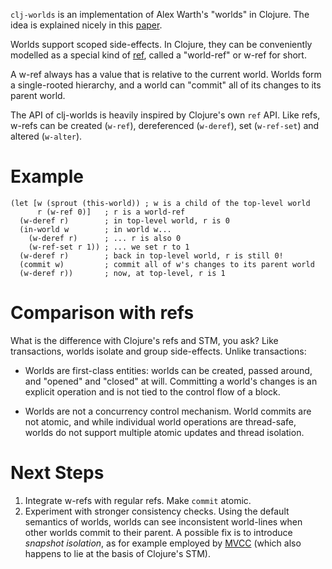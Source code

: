 `clj-worlds` is an implementation of Alex Warth's "worlds" in Clojure.
The idea is explained nicely in this [paper](http://www.vpri.org/pdf/tr2011001_final_worlds.pdf).

Worlds support scoped side-effects.
In Clojure, they can be conveniently modelled as a special kind of [ref](http://clojure.org/refs), called a "world-ref" or w-ref for short.

A w-ref always has a value that is relative to the current world.
Worlds form a single-rooted hierarchy, and a world can "commit"
all of its changes to its parent world.

The API of clj-worlds is heavily inspired by Clojure's own `ref` API.
Like refs, w-refs can be created (`w-ref`), dereferenced (`w-deref`),
set (`w-ref-set`) and altered (`w-alter`).

Example
=======

    (let [w (sprout (this-world)) ; w is a child of the top-level world
          r (w-ref 0)]   ; r is a world-ref
      (w-deref r)        ; in top-level world, r is 0
      (in-world w        ; in world w...
        (w-deref r)      ; ... r is also 0
        (w-ref-set r 1)) ; ... we set r to 1
      (w-deref r)        ; back in top-level world, r is still 0!
      (commit w)         ; commit all of w's changes to its parent world
      (w-deref r))       ; now, at top-level, r is 1

Comparison with refs
====================

What is the difference with Clojure's refs and STM, you ask?
Like transactions, worlds isolate and group side-effects.
Unlike transactions:

  * Worlds are first-class entities: worlds can be created, passed around, and "opened" and "closed" at will. Committing a world's changes is an explicit operation and is not tied to the control flow of a block.

  * Worlds are not a concurrency control mechanism. World commits are not atomic, and while individual world operations are thread-safe, worlds do not support multiple atomic updates and thread isolation.
  
Next Steps
==========

  1. Integrate w-refs with regular refs. Make `commit` atomic.
  2. Experiment with stronger consistency checks.
     Using the default semantics of worlds, worlds can see
     inconsistent world-lines when other worlds commit to their parent.
     A possible fix is to introduce _snapshot isolation_, as for example
     employed by 
     [MVCC](http://en.wikipedia.org/wiki/Multiversion_concurrency_control)
     (which also happens to lie at the basis of Clojure's STM).